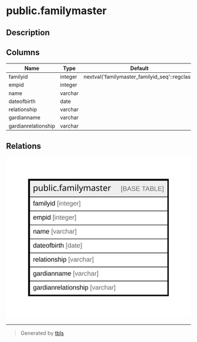# public.familymaster

## Description

## Columns

| Name | Type | Default | Nullable | Children | Parents | Comment |
| ---- | ---- | ------- | -------- | -------- | ------- | ------- |
| familyid | integer | nextval('familymaster_familyid_seq'::regclass) | false |  |  |  |
| empid | integer |  | true |  |  |  |
| name | varchar |  | true |  |  |  |
| dateofbirth | date |  | true |  |  |  |
| relationship | varchar |  | true |  |  |  |
| gardianname | varchar |  | true |  |  |  |
| gardianrelationship | varchar |  | true |  |  |  |

## Relations

![er](public.familymaster.svg)

---

> Generated by [tbls](https://github.com/k1LoW/tbls)
